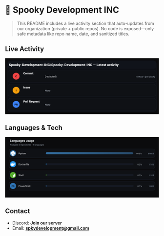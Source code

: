 # 👻 Spooky Development INC

> This README includes a live activity section that auto-updates from our organization (private + public repos). No code is exposed—only safe metadata like repo name, date, and sanitized titles.

## Live Activity
![Repo Snapshot](./assets/repo-snapshot.svg?v=276ff4e247)

## Languages & Tech
![Languages Usage](./assets/languages.svg?v=a05c1b4bd0)

## Contact
- Discord: **[Join our server](https://discord.gg/XYspZgEEJb)**
- Email: **spkydevelopment@gmail.com**
